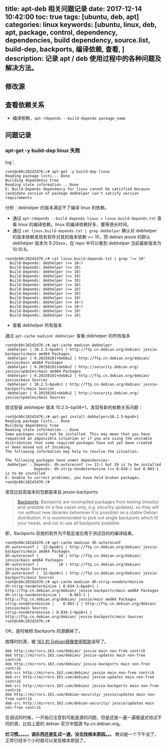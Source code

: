 title: apt-deb 相关问题记录
date: 2017-12-14 10:42:00
toc: true
tags: [ubuntu, deb, apt]
categories: linux
keywords: [ubuntu, linux, deb, apt, package, control, dependency, dependencies, build dependency, source.list, build-dep, backports, 编译依赖, 查看, ]
description: 记录 apt / deb 使用过程中的各种问题及解决方法。
---

##  修改源

## 查看依赖关系

* 编译依赖，`apt-rdepends --build-depends package_name`

## 问题记录
### apt-get -y build-dep linux 失败

log：

```
root@c60c282d2d76:/# apt-get -y build-dep linux
Reading package lists... Done
Building dependency tree       
Reading state information... Done
E: Build-Depends dependency for linux cannot be satisfied because candidate version of package debhelper can't satisfy version requirements
```

分析：debhelper 的版本满足不了编译 linux 的依赖。

* 通过 `apt-rdepends --build-depends linux > linux.build-depends.txt` 查看 linux 的编译依赖。linux 的编译依赖好多，要等很长时间。
* 通过 `cat linux.build-depends.txt | grep debhelper` 确认对 debhelper 的版本依赖发现有软件对其的版本依赖 >= 10，而 debian jessie 的默认 debhelper 版本为 9.20xxx，在 repo 中可以看到 debhelper 当前最新版本为 10.10.9。

```
root@c60c282d2d76:/# cat linux.build-depends.txt | grep ">= 10"  
  Build-Depends: debhelper (>= 10~)
  Build-Depends: debhelper (>= 10)
  Build-Depends: debhelper (>= 10)
  Build-Depends: debhelper (>= 10)
  Build-Depends: debhelper (>= 10)
  Build-Depends: debhelper (>= 10)
  Build-Depends: debhelper (>= 10)
  Build-Depends: debhelper (>= 10)
  Build-Depends: debhelper (>= 10)
  Build-Depends: debhelper (>= 10~)
  Build-Depends: debhelper (>= 10~)
  Build-Depends: debhelper (>= 10)
  Build-Depends: debhelper (>= 10)
```

* 查看 debhelper 所有版本

通过 `apt-cache madison debhelper` 查看 debhelper 的所有版本

```
root@c60c282d2d76:/# apt-cache madison debhelper
 debhelper | 10.2.5~bpo8+1 | http://ftp.cn.debian.org/debian/ jessie-backports/main amd64 Packages
 debhelper | 9.20150101+deb8u2 | http://ftp.cn.debian.org/debian/ jessie/main amd64 Packages
 debhelper | 9.20150101+deb8u2 | http://security.debian.org/ jessie/updates/main amd64 Packages
 debhelper | 9.20150101+deb8u2 | http://ftp.cn.debian.org/debian/ jessie/main Sources
 debhelper | 10.2.5~bpo8+1 | http://ftp.cn.debian.org/debian/ jessie-backports/main Sources
 debhelper | 9.20150101+deb8u2 | http://security.debian.org/ jessie/updates/main Sources
```

尝试安装 debhelper 版本 10.2.5~bp08+1，发现有新的依赖关系问题：

```
root@c60c282d2d76:/# apt-get install debhelper=10.2.5~bpo8+1
Reading package lists... Done
Building dependency tree       
Reading state information... Done
Some packages could not be installed. This may mean that you have
requested an impossible situation or if you are using the unstable
distribution that some required packages have not yet been created
or been moved out of Incoming.
The following information may help to resolve the situation:

The following packages have unmet dependencies:
 debhelper : Depends: dh-autoreconf (>= 12~) but 10 is to be installed
             Depends: dh-strip-nondeterminism (>= 0.028~) but 0.003-1 is to be installed
E: Unable to correct problems, you have held broken packages.
root@c60c282d2d76:/# 
```

发现比较高版本的包都是来自 jessie-backports:

> [Backports](https://wiki.debian.org/Backports): Backports are recompiled packages from testing (mostly) and unstable (in a few cases only, e.g. security updates), so they will run without new libraries (wherever it is possible) on a stable Debian distribution. It is recommended to pick out single backports which fit your needs, and not to use all backports available.

即，Backports 存放的软件为不稳定或仅用于测试目的的编译结果。

```
root@c60c282d2d76:/# apt-cache madison dh-autoreconf        
dh-autoreconf |  12~bpo8+1 | http://ftp.cn.debian.org/debian/ jessie-backports/main amd64 Packages
dh-autoreconf |         10 | http://ftp.cn.debian.org/debian/ jessie/main amd64 Packages
dh-autoreconf |         10 | http://ftp.cn.debian.org/debian/ jessie/main Sources
dh-autoreconf |  12~bpo8+1 | http://ftp.cn.debian.org/debian/ jessie-backports/main Sources
root@c60c282d2d76:/# apt-cache madison dh-strip-nondeterminism 
dh-strip-nondeterminism | 0.034-1~bpo8+1 | http://ftp.cn.debian.org/debian/ jessie-backports/main amd64 Packages
dh-strip-nondeterminism |    0.003-1 | http://ftp.cn.debian.org/debian/ jessie/main amd64 Packages
strip-nondeterminism |    0.003-1 | http://ftp.cn.debian.org/debian/ jessie/main Sources
strip-nondeterminism | 0.034-1~bpo8+1 | http://ftp.cn.debian.org/debian/ jessie-backports/main Sources
root@c60c282d2d76:/# 
```

OK，是时候把 Backports 的源踢掉了。

故障时的源，被 [163 的 Debian镜像使用帮助](http://mirrors.163.com/.help/debian.html)误导了。

```
deb http://mirrors.163.com/debian/ jessie main non-free contrib
deb http://mirrors.163.com/debian/ jessie-updates main non-free contrib
deb http://mirrors.163.com/debian/ jessie-backports main non-free contrib
deb-src http://mirrors.163.com/debian/ jessie main non-free contrib
deb-src http://mirrors.163.com/debian/ jessie-updates main non-free contrib
deb-src http://mirrors.163.com/debian/ jessie-backports main non-free contrib
deb http://mirrors.163.com/debian-security/ jessie/updates main non-free contrib
deb-src http://mirrors.163.com/debian-security/ jessie/updates main non-free contrib
```

在调试的时候，一开始已注意到可能是源的问题，但是还是一遍一遍傻逼式地试不同的源，比如上面的 debian 官方中国源 ftp.cn.debian.org。

**烂习惯。。。。。调东西还是乱试一通，没去找根本原因。。。**
教训是一个下午没了，正常已经半个小时就可以发现根本原因了。
